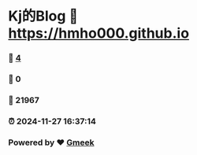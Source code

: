 # Kj的Blog :link: https://hmho000.github.io 
### :page_facing_up: [4](https://hmho000.github.io/tag.html) 
### :speech_balloon: 0 
### :hibiscus: 21967 
### :alarm_clock: 2024-11-27 16:37:14 
### Powered by :heart: [Gmeek](https://github.com/Meekdai/Gmeek)
